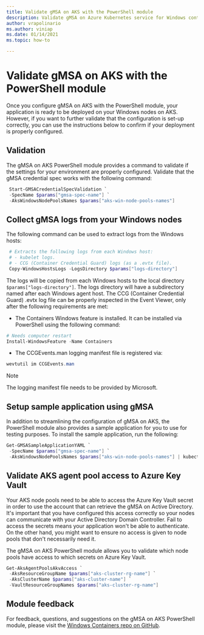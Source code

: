 ```yaml
---
title: Validate gMSA on AKS with the PowerShell module
description: Validate gMSA on Azure Kubernetes service for Windows containers.
author: vrapolinario
ms.author: viniap
ms.date: 01/14/2021
ms.topic: how-to

---
```


# Validate gMSA on AKS with the PowerShell module

Once you configure gMSA on AKS with the PowerShell module, your application is ready to be deployed on your Windows nodes on AKS. However, if you want to further validate that the configuration is set-up correctly, you can use the instructions below to confirm if your deployment is properly configured.

## Validation

The gMSA on AKS PowerShell module provides a command to validate if the settings for your environment are properly configured. Validate that the gMSA credential spec works with the following command:

   ```powershell
    Start-GMSACredentialSpecValidation `
    -SpecName $params["gmsa-spec-name"] `
    -AksWindowsNodePoolsNames $params["aks-win-node-pools-names"]
   ```

## Collect gMSA logs from your Windows nodes

The following command can be used to extract logs from the Windows hosts:

   ```powershell
    # Extracts the following logs from each Windows host:
    # - kubelet logs.
    # - CCG (Container Credential Guard) logs (as a .evtx file).
    Copy-WindowsHostsLogs -LogsDirectory $params["logs-directory"]
   ```

The logs will be copied from each Windows hosts to the local directory `$params["logs-directory"]`. The logs directory will have a subdirectory named after each Windows agent host. The CCG (Container Credential Guard) .evtx log file can be properly inspected in the Event Viewer, only after the following requirements are met:

- The Containers Windows feature is installed. It can be installed via PowerShell using the following command:

 ```powershell
# Needs computer restart
Install-WindowsFeature -Name Containers
 ```
- The CCGEvents.man logging manifest file is registered via:
 ```powershell
wevtutil im CCGEvents.man
 ```

> [!NOTE]
> The logging manifest file needs to be provided by Microsoft.

## Setup sample application using gMSA

In addition to streamlining the configuration of gMSA on AKS, the PowerShell module also provides a sample application for you to use for testing purposes. To install the sample application, run the following:

   ```powershell
   Get-GMSASampleApplicationYAML `
    -SpecName $params["gmsa-spec-name"] `
    -AksWindowsNodePoolsNames $params["aks-win-node-pools-names"] | kubectl apply -f -
   ```

## Validate AKS agent pool access to Azure Key Vault

Your AKS node pools need to be able to access the Azure Key Vault secret in order to use the account that can retrieve the gMSA on Active Directory. It's important that you have configured this access correctly so your nodes can communicate with your Active Directory Domain Controller. Fail to access the secrets means your application won't be able to authenticate. On the other hand, you might want to ensure no access is given to node pools that don't necessarily need it.

The gMSA on AKS PowerShell module allows you to validate which node pools have access to which secrets on Azure Key Vault.

   ```powershell
   Get-AksAgentPoolsAkvAccess `
    -AksResourceGroupName $params["aks-cluster-rg-name"] `
    -AksClusterName $params["aks-cluster-name"] `
    -VaultResourceGroupNames $params["aks-cluster-rg-name"]
   ```

## Module feedback

For feedback, questions, and suggestions on the gMSA on AKS PowerShell module, please visit the [Windows Containers repo on GitHub](https://github.com/microsoft/Windows-Containers/issues).

